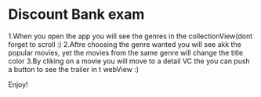 # Discount Bank exam

1.When you open the app you will see the genres in the collectionView(dont forget to scroll :)
2.Aftre choosing the genre wanted you will see akk the popular movies, yet the movies from the same genre will change the title color
3.By cliking on a movie you will move to a detail VC the you can push a button to see the trailer in t webView :)

Enjoy!


